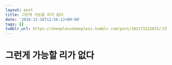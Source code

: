 ```yaml
---
layout: post
title: 그런게 가능할 리가 없다
date: '2018-12-16T12:56:12+09:00'
tags: []
tumblr_url: https://sheeplesssheepless.tumblr.com/post/181173121623/그런게-가능할-리가-없다
---
```

# 그런게 가능할 리가 없다
